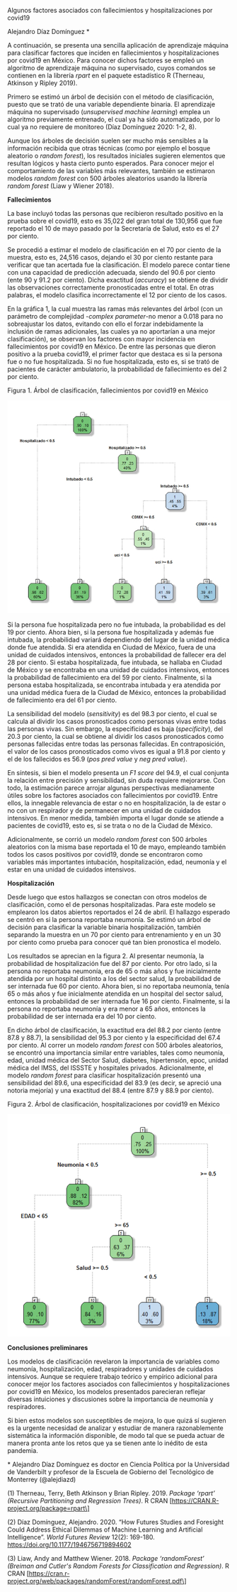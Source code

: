 Algunos factores asociados con fallecimientos y hospitalizaciones por covid19

Alejandro Díaz Domínguez \*

A continuación, se presenta una sencilla aplicación de aprendizaje
máquina para clasificar factores que inciden en fallecimientos y
hospitalizaciones por covid19 en México. Para conocer dichos factores se
empleó un algoritmo de aprendizaje máquina no supervisado, cuyos
comandos se contienen en la librería *rpart* en el paquete estadístico R
(Therneau, Atkinson y Ripley 2019).

Primero se estimó un árbol de decisión con el método de clasificación,
puesto que se trató de una variable dependiente binaria. El aprendizaje
máquina no supervisado (*unsupervised machine learning*) emplea un
algoritmo previamente entrenado, el cual ya ha sido automatizado, por lo
cual ya no requiere de monitoreo (Díaz Domínguez 2020: 1-2, 8).

Aunque los árboles de decisión suelen ser mucho más sensibles a la
información recibida que otras técnicas (como por ejemplo el bosque
aleatorio o *random forest*), los resultados iniciales sugieren
elementos que resultan lógicos y hasta cierto punto esperados. Para
conocer mejor el comportamiento de las variables más relevantes, también
se estimaron modelos *random forest* con 500 árboles aleatorios usando
la librería *random forest* (Liaw y Wiener 2018).

**Fallecimientos**

La base incluyó todas las personas que recibieron resultado positivo en
la prueba sobre el covid19, esto es 35,022 del gran total de 130,956 que
fue reportado el 10 de mayo pasado por la Secretaría de Salud, esto es
el 27 por ciento.

Se procedió a estimar el modelo de clasificación en el 70 por ciento de
la muestra, esto es, 24,516 casos, dejando el 30 por ciento restante
para verificar que tan acertada fue la clasificación. El modelo parece
contar tiene con una capacidad de predicción adecuada, siendo del 90.6
por ciento (ente 90 y 91.2 por ciento). Dicha exactitud (*accuracy*) se
obtiene de dividir las observaciones correctamente pronosticadas entre
el total. En otras palabras, el modelo clasifica incorrectamente el 12
por ciento de los casos.

En la gráfica 1, la cual muestra las ramas más relevantes del árbol (con
un parámetro de complejidad -*complex parameter*-no menor a 0.018 para
no sobreajustar los datos, evitando con ello el forzar indebidamente la
inclusión de ramas adicionales, las cuales ya no aportarían a una mejor
clasificación), se observan los factores con mayor incidencia en
fallecimientos por covid19 en México. De entre las personas que dieron
positivo a la prueba covid19, el primer factor que destaca es si la
persona fue o no fue hospitalizada. Si no fue hospitalizada, esto es, si
se trató de pacientes de carácter ambulatorio, la probabilidad de
fallecimiento es del 2 por ciento.

Figura 1. Árbol de clasificación, fallecimientos por covid19 en México

![](https://github.com/mexicovid/MexiCovidResearch/blob/master/Media/13_aprendizaje_maquina/image1.jpeg?raw=true)

Si la persona fue hospitalizada pero no fue intubada, la probabilidad es
del 19 por ciento. Ahora bien, si la persona fue hospitalizada y además
fue intubada, la probabilidad variará dependiendo del lugar de la unidad
médica donde fue atendida. Si era atendida en Ciudad de México, fuera de
una unidad de cuidados intensivos, entonces la probabilidad de fallecer
era del 28 por ciento. Si estaba hospitalizada, fue intubada, se hallaba
en Ciudad de México y se encontraba en una unidad de cuidados
intensivos, entonces la probabilidad de fallecimiento era del 59 por
ciento. Finalmente, si la persona estaba hospitalizada, se encontraba
intubada y era atendida por una unidad médica fuera de la Ciudad de
México, entonces la probabilidad de fallecimiento era del 61 por
ciento.

La sensibilidad del modelo (*sensitivity*) es del 98.3 por ciento, el
cual se calcula al dividir los casos pronosticados como personas vivas
entre todas las personas vivas. Sin embargo, la especificidad es baja
(*specificity*), del 20.3 por ciento, la cual se obtiene al dividir los
casos pronosticados como personas fallecidas entre todas las personas
fallecidas. En contraposición, el valor de los casos pronosticados como
vivos es igual a 91.8 por ciento y el de los fallecidos es 56.9 (*pos
pred value* y *neg pred value*).

En síntesis, si bien el modelo presenta un *F1 score* del 94.9, el cual
conjunta la relación entre precisión y sensibilidad, sin duda requiere
mejorarse. Con todo, la estimación parece arrojar algunas perspectivas
medianamente útiles sobre los factores asociados con fallecimientos por
covid19. Entre ellos, la innegable relevancia de estar o no en
hospitalización, la de estar o no con un respirador y de permanecer en
una unidad de cuidados intensivos. En menor medida, también importa el
lugar donde se atiende a pacientes de covid19, esto es, si se trata o no
de la Ciudad de México.

Adicionalmente, se corrió un modelo *random forest* con 500 árboles
aleatorios con la misma base reportada el 10 de mayo, empleando también
todos los casos positivos por covid19, donde se encontraron como
variables más importantes intubación, hospitalización, edad, neumonía y
el estar en una unidad de cuidados intensivos.

**Hospitalización**

Desde luego que estos hallazgos se conectan con otros modelos de
clasificación, como el de personas hospitalizadas. Para este modelo se
emplearon los datos abiertos reportados el 24 de abril. El hallazgo
esperado se centró en si la persona reportaba neumonía. Se estimó un
árbol de decisión para clasificar la variable binaria hospitalización,
también separando la muestra en un 70 por ciento para entrenamiento y en
un 30 por ciento como prueba para conocer qué tan bien pronostica el
modelo.

Los resultados se aprecian en la figura 2. Al presentar neumonía, la
probabilidad de hospitalización fue del 87 por ciento. Por otro lado, si
la persona no reportaba neumonía, era de 65 o más años y fue
inicialmente atendida por un hospital distinto a los del sector salud,
la probabilidad de ser internada fue 60 por ciento. Ahora bien, si no
reportaba neumonía, tenía 65 o más años y fue inicialmente atendida en
un hospital del sector salud, entonces la probabilidad de ser internada
fue 16 por ciento. Finalmente, si la persona no reportaba neumonía y era
menor a 65 años, entonces la probabilidad de ser internada era del 10
por ciento.

En dicho árbol de clasificación, la exactitud era del 88.2 por ciento
(entre 87.8 y 88.7), la sensibilidad del 95.3 por ciento y la
especificidad del 67.4 por ciento. Al correr un modelo *random forest*
con 500 árboles aleatorios, se encontró una importancia similar entre
variables, tales como neumonía, edad, unidad médica del Sector Salud,
diabetes, hipertensión, epoc, unidad médica del IMSS, del ISSSTE y
hospitales privados. Adicionalmente, el modelo *random forest* para
clasificar hospitalización presentó una sensibilidad del 89.6, una
especificidad del 83.9 (es decir, se apreció una notoria mejoría) y una
exactitud del 88.4 (entre 87.9 y 88.9 por ciento).

Figura 2. Árbol de clasificación, hospitalizaciones por covid19 en
México

![imagen1](https://github.com/mexicovid/MexiCovidResearch/blob/master/Media/13_aprendizaje_maquina/image2.PNG?raw=true)

**Conclusiones preliminares**

Los modelos de clasificación revelaron la importancia de variables como
neumonía, hospitalización, edad, respiradores y unidades de cuidados
intensivos. Aunque se requiere trabajo teórico y empírico adicional para
conocer mejor los factores asociados con fallecimientos y
hospitalizaciones por covid19 en México, los modelos presentados
parecieran reflejar diversas intuiciones y discusiones sobre la
importancia de neumonía y respiradores.

Si bien estos modelos son susceptibles de mejora, lo que quizá sí
sugieren es la urgente necesidad de analizar y estudiar de manera
razonablemente sistemática la información disponible, de modo tal que se
pueda actuar de manera pronta ante los retos que ya se tienen ante lo
inédito de esta pandemia.

\* Alejandro Díaz Domínguez es doctor en Ciencia Política por la
Universidad de Vanderbilt y profesor de la Escuela de Gobierno del
Tecnológico de Monterrey (@alejdiazd)

(1) Therneau, Terry, Beth Atkinson y Brian Ripley. 2019. *Package
‘rpart’ (Recursive Partitioning and Regression Trees)*. R CRAN
\[https://CRAN.R-project.org/package=rpart\]

(2) Díaz Domínguez, Alejandro. 2020. “How Futures Studies and Foresight
Could Address Ethical Dilemmas of Machine Learning and Artificial
Intelligence”. *World Futures Review* 12(2): 169-180.
<https://doi.org/10.1177/1946756719894602>

(3) Liaw, Andy and Matthew Wiener. 2018. *Package ‘randomForest’
(Breiman and Cutler's Random Forests for Classification and
Regression)*. R CRAN
\[https://cran.r-project.org/web/packages/randomForest/randomForest.pdf\]
